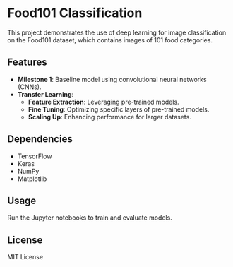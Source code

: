 # Food101 Classification

This project demonstrates the use of deep learning for image classification on the Food101 dataset, which contains images of 101 food categories.

## Features
- **Milestone 1**: Baseline model using convolutional neural networks (CNNs).
- **Transfer Learning**:
  - **Feature Extraction**: Leveraging pre-trained models.
  - **Fine Tuning**: Optimizing specific layers of pre-trained models.
  - **Scaling Up**: Enhancing performance for larger datasets.

## Dependencies
- TensorFlow
- Keras
- NumPy
- Matplotlib

## Usage
Run the Jupyter notebooks to train and evaluate models.

## License
MIT License
